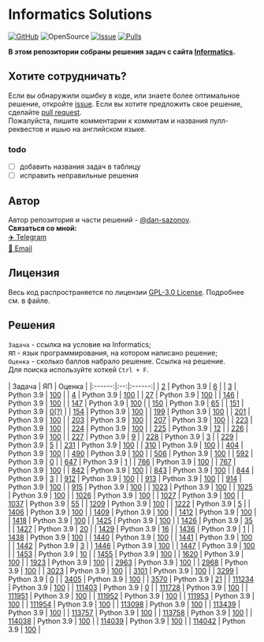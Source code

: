 # Informatics Solutions
[![GitHub](https://img.shields.io/github/license/dan-sazonov/informatics-solutions)](https://github.com/dan-sazonov/informatics-solutions/blob/main/LICENSE)
![OpenSource](https://img.shields.io/badge/Open%20Source-%E2%99%A5-red)
[![Issue](https://img.shields.io/github/issues-raw/dan-sazonov/informatics-solutions)](https://github.com/dan-sazonov/informatics-solutions/issues)
[![Pulls](https://img.shields.io/github/issues-pr-raw/dan-sazonov/informatics-solutions)](https://github.com/dan-sazonov/informatics-solutions/pulls)

**В этом репозитории собраны решения задач с сайта [Informatics](https://informatics.msk.ru).**
## Хотите сотрудничать?
Если вы обнаружили ошибку в коде, или знаете более оптимальное решение, откройте
[issue](https://github.com/dan-sazonov/informatics-solutions/issues). Если вы хотите предложить свое решение,
сделайте [pull request](https://github.com/dan-sazonov/informatics-solutions/pulls).<br>
Пожалуйста, пишите комментарии к коммитам и названия пулл-реквестов и ишью на английском языке.
### todo
- [ ] добавить названия задач в таблицу
- [ ] исправить неправильные решения

## Автор
Автор репозитория и части решений - [@dan-sazonov](https://github.com/dan-sazonov). <br>
**Связаться со мной:**<br>
[:airplane: Telegram](https://t.me/dan_sazonov) <br>
[:e-mail: Email](mailto:p-294803@yandex.ru) <br>

## Лицензия
Весь код распространяется по лицензии [GPL-3.0 License](https://github.com/dan-sazonov/informatics-solutions/blob/main/LICENSE).
Подробнее см. в файле.

## Решения
`Задача` - ссылка на условие на Informatics;<br>
`ЯП` - язык программирования, на котором написано решение;<br>
`Оценка` - сколько баллов набрало решение. Ссылка на решение.<br>
Для поиска используйте хоткей `Ctrl + F`.<br>
<br>
| Задача | ЯП | Оценка |
|:------:|:--:|:------:|
| [2](https://informatics.msk.ru/mod/statements/view.php?chapterid=2#1) | Python 3.9 | [6](https://github.com/dan-sazonov/informatics-solutions/blob/main/solutions/2.py) |
| [3](https://informatics.msk.ru/mod/statements/view.php?chapterid=3#1) | Python 3.9 | [100](https://github.com/dan-sazonov/informatics-solutions/blob/main/solutions/3.py) |
| [4](https://informatics.msk.ru/mod/statements/view.php?chapterid=4#1) | Python 3.9 | [100](https://github.com/dan-sazonov/informatics-solutions/blob/main/solutions/4.py) |
| [27](https://informatics.msk.ru/mod/statements/view.php?chapterid=27#1) | Python 3.9 | [100](https://github.com/dan-sazonov/informatics-solutions/blob/main/solutions/27.py) |
| [146](https://informatics.msk.ru/mod/statements/view.php?chapterid=146#1) | Python 3.9 | [100](https://github.com/dan-sazonov/informatics-solutions/blob/main/solutions/146.py) |
| [147](https://informatics.msk.ru/mod/statements/view.php?chapterid=147#1) | Python 3.9 | [100](https://github.com/dan-sazonov/informatics-solutions/blob/main/solutions/147.py) |
| [150](https://informatics.msk.ru/mod/statements/view.php?chapterid=150#1) | Python 3.9 | [65](https://github.com/dan-sazonov/informatics-solutions/blob/main/solutions/150.py) |
| [151](https://informatics.msk.ru/mod/statements/view.php?chapterid=151#1) | Python 3.9 | [0(?)](https://github.com/dan-sazonov/informatics-solutions/blob/main/solutions/151.py) |
| [154](https://informatics.msk.ru/mod/statements/view.php?chapterid=154#1) | Python 3.9 | [100](https://github.com/dan-sazonov/informatics-solutions/blob/main/solutions/154.py) |
| [199](https://informatics.msk.ru/mod/statements/view.php?chapterid=199#1) | Python 3.9 | [100](https://github.com/dan-sazonov/informatics-solutions/blob/main/solutions/199.py) |
| [201](https://informatics.msk.ru/mod/statements/view.php?chapterid=201#1) | Python 3.9 | [100](https://github.com/dan-sazonov/informatics-solutions/blob/main/solutions/201.py) |
| [203](https://informatics.msk.ru/mod/statements/view.php?chapterid=203#1) | Python 3.9 | [100](https://github.com/dan-sazonov/informatics-solutions/blob/main/solutions/203.py) |
| [207](https://informatics.msk.ru/mod/statements/view.php?chapterid=207#1) | Python 3.9 | [100](https://github.com/dan-sazonov/informatics-solutions/blob/main/solutions/207.py) |
| [223](https://informatics.msk.ru/mod/statements/view.php?chapterid=223#1) | Python 3.9 | [100](https://github.com/dan-sazonov/informatics-solutions/blob/main/solutions/223.py) |
| [224](https://informatics.msk.ru/mod/statements/view.php?chapterid=224#1) | Python 3.9 | [100](https://github.com/dan-sazonov/informatics-solutions/blob/main/solutions/224.py) |
| [225](https://informatics.msk.ru/mod/statements/view.php?chapterid=225#1) | Python 3.9 | [12](https://github.com/dan-sazonov/informatics-solutions/blob/main/solutions/225.py) |
| [226](https://informatics.msk.ru/mod/statements/view.php?chapterid=226#1) | Python 3.9 | [100](https://github.com/dan-sazonov/informatics-solutions/blob/main/solutions/226.py) |
| [227](https://informatics.msk.ru/mod/statements/view.php?chapterid=227#1) | Python 3.9 | [9](https://github.com/dan-sazonov/informatics-solutions/blob/main/solutions/227.py) |
| [228](https://informatics.msk.ru/mod/statements/view.php?chapterid=228#1) | Python 3.9 | [3](https://github.com/dan-sazonov/informatics-solutions/blob/main/solutions/228.py) |
| [229](https://informatics.msk.ru/mod/statements/view.php?chapterid=229#1) | Python 3.9 | [5](https://github.com/dan-sazonov/informatics-solutions/blob/main/solutions/229.py) |
| [231](https://informatics.msk.ru/mod/statements/view.php?chapterid=231#1) | Python 3.9 | [100](https://github.com/dan-sazonov/informatics-solutions/blob/main/solutions/231.py) |
| [310](https://informatics.msk.ru/mod/statements/view.php?chapterid=310#1) | Python 3.9 | [100](https://github.com/dan-sazonov/informatics-solutions/blob/main/solutions/310.py) |
| [404](https://informatics.msk.ru/mod/statements/view.php?chapterid=404#1) | Python 3.9 | [100](https://github.com/dan-sazonov/informatics-solutions/blob/main/solutions/404.py) |
| [490](https://informatics.msk.ru/mod/statements/view.php?chapterid=490#1) | Python 3.9 | [100](https://github.com/dan-sazonov/informatics-solutions/blob/main/solutions/490.py) |
| [506](https://informatics.msk.ru/mod/statements/view.php?chapterid=506#1) | Python 3.9 | [100](https://github.com/dan-sazonov/informatics-solutions/blob/main/solutions/506.py) |
| [592](https://informatics.msk.ru/mod/statements/view.php?chapterid=592#1) | Python 3.9 | [0](https://github.com/dan-sazonov/informatics-solutions/blob/main/solutions/592.py) |
| [647](https://informatics.msk.ru/mod/statements/view.php?chapterid=647#1) | Python 3.9 | [1](https://github.com/dan-sazonov/informatics-solutions/blob/main/solutions/647.py) |
| [766](https://informatics.msk.ru/mod/statements/view.php?chapterid=766#1) | Python 3.9 | [100](https://github.com/dan-sazonov/informatics-solutions/blob/main/solutions/766.py) |
| [767](https://informatics.msk.ru/mod/statements/view.php?chapterid=767#1) | Python 3.9 | [100](https://github.com/dan-sazonov/informatics-solutions/blob/main/solutions/767.py) |
| [842](https://informatics.msk.ru/mod/statements/view.php?chapterid=842#1) | Python 3.9 | [100](https://github.com/dan-sazonov/informatics-solutions/blob/main/solutions/842.py) |
| [843](https://informatics.msk.ru/mod/statements/view.php?chapterid=843#1) | Python 3.9 | [100](https://github.com/dan-sazonov/informatics-solutions/blob/main/solutions/843.py) |
| [844](https://informatics.msk.ru/mod/statements/view.php?chapterid=844#1) | Python 3.9 | [3](https://github.com/dan-sazonov/informatics-solutions/blob/main/solutions/844.py) |
| [912](https://informatics.msk.ru/mod/statements/view.php?chapterid=912#1) | Python 3.9 | [100](https://github.com/dan-sazonov/informatics-solutions/blob/main/solutions/912.py) |
| [913](https://informatics.msk.ru/mod/statements/view.php?chapterid=913#1) | Python 3.9 | [100](https://github.com/dan-sazonov/informatics-solutions/blob/main/solutions/913.py) |
| [914](https://informatics.msk.ru/mod/statements/view.php?chapterid=914#1) | Python 3.9 | [100](https://github.com/dan-sazonov/informatics-solutions/blob/main/solutions/914.py) |
| [915](https://informatics.msk.ru/mod/statements/view.php?chapterid=915#1) | Python 3.9 | [100](https://github.com/dan-sazonov/informatics-solutions/blob/main/solutions/915.py) |
| [1023](https://informatics.msk.ru/mod/statements/view.php?chapterid=1023#1) | Python 3.9 | [100](https://github.com/dan-sazonov/informatics-solutions/blob/main/solutions/1023.py) |
| [1025](https://informatics.msk.ru/mod/statements/view.php?chapterid=1025#1) | Python 3.9 | [100](https://github.com/dan-sazonov/informatics-solutions/blob/main/solutions/1025.py) |
| [1026](https://informatics.msk.ru/mod/statements/view.php?chapterid=1026#1) | Python 3.9 | [100](https://github.com/dan-sazonov/informatics-solutions/blob/main/solutions/1026.py) |
| [1027](https://informatics.msk.ru/mod/statements/view.php?chapterid=1027#1) | Python 3.9 | [100](https://github.com/dan-sazonov/informatics-solutions/blob/main/solutions/1027.py) |
| [1037](https://informatics.msk.ru/mod/statements/view.php?chapterid=1037#1) | Python 3.9 | [55](https://github.com/dan-sazonov/informatics-solutions/blob/main/solutions/1037.py) |
| [1209](https://informatics.msk.ru/mod/statements/view.php?chapterid=1209#1) | Python 3.9 | [100](https://github.com/dan-sazonov/informatics-solutions/blob/main/solutions/1209.py) |
| [1222](https://informatics.msk.ru/mod/statements/view.php?chapterid=1222#1) | Python 3.9 | [5](https://github.com/dan-sazonov/informatics-solutions/blob/main/solutions/1222.py) |
| [1406](https://informatics.msk.ru/mod/statements/view.php?chapterid=1406#1) | Python 3.9 | [100](https://github.com/dan-sazonov/informatics-solutions/blob/main/solutions/1406.py) |
| [1409](https://informatics.msk.ru/mod/statements/view.php?chapterid=1409#1) | Python 3.9 | [100](https://github.com/dan-sazonov/informatics-solutions/blob/main/solutions/1409.py) |
| [1412](https://informatics.msk.ru/mod/statements/view.php?chapterid=1412#1) | Python 3.9 | [100](https://github.com/dan-sazonov/informatics-solutions/blob/main/solutions/1412.py) |
| [1418](https://informatics.msk.ru/mod/statements/view.php?chapterid=1418#1) | Python 3.9 | [100](https://github.com/dan-sazonov/informatics-solutions/blob/main/solutions/1418.py) |
| [1425](https://informatics.msk.ru/mod/statements/view.php?chapterid=1425#1) | Python 3.9 | [100](https://github.com/dan-sazonov/informatics-solutions/blob/main/solutions/1425.py) |
| [1426](https://informatics.msk.ru/mod/statements/view.php?chapterid=1426#1) | Python 3.9 | [35](https://github.com/dan-sazonov/informatics-solutions/blob/main/solutions/1426.py) |
| [1427](https://informatics.msk.ru/mod/statements/view.php?chapterid=1427#1) | Python 3.9 | [20](https://github.com/dan-sazonov/informatics-solutions/blob/main/solutions/1427.py) |
| [1429](https://informatics.msk.ru/mod/statements/view.php?chapterid=1429#1) | Python 3.9 | [16](https://github.com/dan-sazonov/informatics-solutions/blob/main/solutions/1429.py) |
| [1436](https://informatics.msk.ru/mod/statements/view.php?chapterid=1436#1) | Python 3.9 | [1](https://github.com/dan-sazonov/informatics-solutions/blob/main/solutions/1436.py) |
| [1438](https://informatics.msk.ru/mod/statements/view.php?chapterid=1438#1) | Python 3.9 | [100](https://github.com/dan-sazonov/informatics-solutions/blob/main/solutions/1438.py) |
| [1440](https://informatics.msk.ru/mod/statements/view.php?chapterid=1440#1) | Python 3.9 | [100](https://github.com/dan-sazonov/informatics-solutions/blob/main/solutions/1440.py) |
| [1441](https://informatics.msk.ru/mod/statements/view.php?chapterid=1441#1) | Python 3.9 | [100](https://github.com/dan-sazonov/informatics-solutions/blob/main/solutions/1441.py) |
| [1442](https://informatics.msk.ru/mod/statements/view.php?chapterid=1442#1) | Python 3.9 | [3](https://github.com/dan-sazonov/informatics-solutions/blob/main/solutions/1442.py) |
| [1446](https://informatics.msk.ru/mod/statements/view.php?chapterid=1446#1) | Python 3.9 | [100](https://github.com/dan-sazonov/informatics-solutions/blob/main/solutions/1446.py) |
| [1447](https://informatics.msk.ru/mod/statements/view.php?chapterid=1447#1) | Python 3.9 | [100](https://github.com/dan-sazonov/informatics-solutions/blob/main/solutions/1447.py) |
| [1453](https://informatics.msk.ru/mod/statements/view.php?chapterid=1453#1) | Python 3.9 | [10](https://github.com/dan-sazonov/informatics-solutions/blob/main/solutions/1453.py) |
| [1455](https://informatics.msk.ru/mod/statements/view.php?chapterid=1455#1) | Python 3.9 | [100](https://github.com/dan-sazonov/informatics-solutions/blob/main/solutions/1455.py) |
| [1620](https://informatics.msk.ru/mod/statements/view.php?chapterid=1620#1) | Python 3.9 | [100](https://github.com/dan-sazonov/informatics-solutions/blob/main/solutions/1620.py) |
| [1923](https://informatics.msk.ru/mod/statements/view.php?chapterid=1923#1) | Python 3.9 | [100](https://github.com/dan-sazonov/informatics-solutions/blob/main/solutions/1923.py) |
| [2963](https://informatics.msk.ru/mod/statements/view.php?chapterid=2963#1) | Python 3.9 | [100](https://github.com/dan-sazonov/informatics-solutions/blob/main/solutions/2963.py) |
| [2968](https://informatics.msk.ru/mod/statements/view.php?chapterid=2968#1) | Python 3.9 | [100](https://github.com/dan-sazonov/informatics-solutions/blob/main/solutions/2968.py) |
| [3023](https://informatics.msk.ru/mod/statements/view.php?chapterid=3023#1) | Python 3.9 | [100](https://github.com/dan-sazonov/informatics-solutions/blob/main/solutions/3023.py) |
| [3101](https://informatics.msk.ru/mod/statements/view.php?chapterid=3101#1) | Python 3.9 | [100](https://github.com/dan-sazonov/informatics-solutions/blob/main/solutions/3101.py) |
| [3299](https://informatics.msk.ru/mod/statements/view.php?chapterid=3299#1) | Python 3.9 | [0](https://github.com/dan-sazonov/informatics-solutions/blob/main/solutions/3299.py) |
| [3405](https://informatics.msk.ru/mod/statements/view.php?chapterid=3405#1) | Python 3.9 | [100](https://github.com/dan-sazonov/informatics-solutions/blob/main/solutions/3405.py) |
| [3570](https://informatics.msk.ru/mod/statements/view.php?chapterid=3570#1) | Python 3.9 | [21](https://github.com/dan-sazonov/informatics-solutions/blob/main/solutions/3570.py) |
| [111234](https://informatics.msk.ru/mod/statements/view.php?chapterid=111234#1) | Python 3.9 | [100](https://github.com/dan-sazonov/informatics-solutions/blob/main/solutions/111234.py) |
| [111403](https://informatics.msk.ru/mod/statements/view.php?chapterid=111403#1) | Python 3.9 | [0](https://github.com/dan-sazonov/informatics-solutions/blob/main/solutions/111403.py) |
| [111728](https://informatics.msk.ru/mod/statements/view.php?chapterid=111728#1) | Python 3.9 | [100](https://github.com/dan-sazonov/informatics-solutions/blob/main/solutions/111728.py) |
| [111951](https://informatics.msk.ru/mod/statements/view.php?chapterid=111951#1) | Python 3.9 | [100](https://github.com/dan-sazonov/informatics-solutions/blob/main/solutions/111951.py) |
| [111952](https://informatics.msk.ru/mod/statements/view.php?chapterid=111952#1) | Python 3.9 | [100](https://github.com/dan-sazonov/informatics-solutions/blob/main/solutions/111952.py) |
| [111953](https://informatics.msk.ru/mod/statements/view.php?chapterid=111953#1) | Python 3.9 | [100](https://github.com/dan-sazonov/informatics-solutions/blob/main/solutions/111953.py) |
| [111954](https://informatics.msk.ru/mod/statements/view.php?chapterid=111954#1) | Python 3.9 | [100](https://github.com/dan-sazonov/informatics-solutions/blob/main/solutions/111954.py) |
| [113098](https://informatics.msk.ru/mod/statements/view.php?chapterid=113098#1) | Python 3.9 | [100](https://github.com/dan-sazonov/informatics-solutions/blob/main/solutions/113098.py) |
| [113439](https://informatics.msk.ru/mod/statements/view.php?chapterid=113439#1) | Python 3.9 | [100](https://github.com/dan-sazonov/informatics-solutions/blob/main/solutions/113439.py) |
| [113757](https://informatics.msk.ru/mod/statements/view.php?chapterid=113757#1) | Python 3.9 | [100](https://github.com/dan-sazonov/informatics-solutions/blob/main/solutions/113757.py) |
| [113758](https://informatics.msk.ru/mod/statements/view.php?chapterid=113758#1) | Python 3.9 | [100](https://github.com/dan-sazonov/informatics-solutions/blob/main/solutions/113758.py) |
| [114038](https://informatics.msk.ru/mod/statements/view.php?chapterid=114038#1) | Python 3.9 | [100](https://github.com/dan-sazonov/informatics-solutions/blob/main/solutions/114038.py) |
| [114039](https://informatics.msk.ru/mod/statements/view.php?chapterid=114039#1) | Python 3.9 | [100](https://github.com/dan-sazonov/informatics-solutions/blob/main/solutions/114039.py) |
| [114042](https://informatics.msk.ru/mod/statements/view.php?chapterid=114042#1) | Python 3.9 | [100](https://github.com/dan-sazonov/informatics-solutions/blob/main/solutions/114042.py) |
